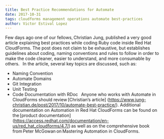 ```yaml
---
title: Best Practice Recommendations for Automate
date: 2017-10-31
tags: cloudforms management operations automate best-practices
author: Victor Estival Lopez
---
```

 
Few days ago one of our fellows, Christian Jung, published a very good article explaining best practices while coding Ruby code inside Red Hat CloudForms.
The post does not claim to be exhaustive, but establishes guidelines about coding, naming conventions and rules to follow in order to make the code cleaner, easier to understand, and more consumable by others.
  
In the article, several key topics are discussed, such as:

* Naming Convention
* Automate Domains
* Git Integration
* Unit Testing
* Code Documentation with RDoc
  
Anyone who works with Automate in CloudForms should review [Christian’s article] (<https://www.jung-christian.de/post/2017/10/automate-best-practice/>).
Additional documentation on Automation in Red Hat CloudForms can be found on the [product documentation] (<https://access.redhat.com/documentation/en-us/red_hat_cloudforms/4.7/>) as well as on the comprehensive book from Peter McGowan on Mastering Automation in CloudForms.
